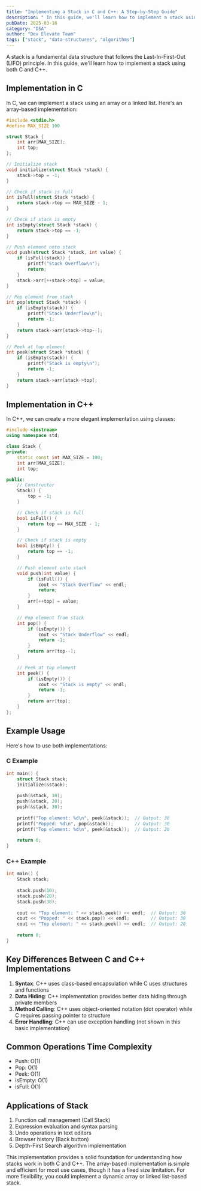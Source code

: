 ```yaml
---
title: "Implementing a Stack in C and C++: A Step-by-Step Guide"
description: " In this guide, we'll learn how to implement a stack using both C and C++."
pubDate: 2025-03-16
category: "DSA"
author: "Dev Elevate Team"
tags: ["stack", "data-structures", "algorithms"]
---
```


A stack is a fundamental data structure that follows the Last-In-First-Out (LIFO) principle. In this guide, we'll learn how to implement a stack using both C and C++.

## Implementation in C

In C, we can implement a stack using an array or a linked list. Here's an array-based implementation:

```c
#include <stdio.h>
#define MAX_SIZE 100

struct Stack {
    int arr[MAX_SIZE];
    int top;
};

// Initialize stack
void initialize(struct Stack *stack) {
    stack->top = -1;
}

// Check if stack is full
int isFull(struct Stack *stack) {
    return stack->top == MAX_SIZE - 1;
}

// Check if stack is empty
int isEmpty(struct Stack *stack) {
    return stack->top == -1;
}

// Push element onto stack
void push(struct Stack *stack, int value) {
    if (isFull(stack)) {
        printf("Stack Overflow\n");
        return;
    }
    stack->arr[++stack->top] = value;
}

// Pop element from stack
int pop(struct Stack *stack) {
    if (isEmpty(stack)) {
        printf("Stack Underflow\n");
        return -1;
    }
    return stack->arr[stack->top--];
}

// Peek at top element
int peek(struct Stack *stack) {
    if (isEmpty(stack)) {
        printf("Stack is empty\n");
        return -1;
    }
    return stack->arr[stack->top];
}
```

## Implementation in C++

In C++, we can create a more elegant implementation using classes:

```cpp
#include <iostream>
using namespace std;

class Stack {
private:
    static const int MAX_SIZE = 100;
    int arr[MAX_SIZE];
    int top;

public:
    // Constructor
    Stack() {
        top = -1;
    }

    // Check if stack is full
    bool isFull() {
        return top == MAX_SIZE - 1;
    }

    // Check if stack is empty
    bool isEmpty() {
        return top == -1;
    }

    // Push element onto stack
    void push(int value) {
        if (isFull()) {
            cout << "Stack Overflow" << endl;
            return;
        }
        arr[++top] = value;
    }

    // Pop element from stack
    int pop() {
        if (isEmpty()) {
            cout << "Stack Underflow" << endl;
            return -1;
        }
        return arr[top--];
    }

    // Peek at top element
    int peek() {
        if (isEmpty()) {
            cout << "Stack is empty" << endl;
            return -1;
        }
        return arr[top];
    }
};
```

## Example Usage

Here's how to use both implementations:

### C Example

```c
int main() {
    struct Stack stack;
    initialize(&stack);
    
    push(&stack, 10);
    push(&stack, 20);
    push(&stack, 30);
    
    printf("Top element: %d\n", peek(&stack));  // Output: 30
    printf("Popped: %d\n", pop(&stack));        // Output: 30
    printf("Top element: %d\n", peek(&stack));  // Output: 20
    
    return 0;
}
```

### C++ Example

```cpp
int main() {
    Stack stack;
    
    stack.push(10);
    stack.push(20);
    stack.push(30);
    
    cout << "Top element: " << stack.peek() << endl;  // Output: 30
    cout << "Popped: " << stack.pop() << endl;        // Output: 30
    cout << "Top element: " << stack.peek() << endl;  // Output: 20
    
    return 0;
}
```

## Key Differences Between C and C++ Implementations

1. **Syntax**: C++ uses class-based encapsulation while C uses structures and functions
2. **Data Hiding**: C++ implementation provides better data hiding through private members
3. **Method Calling**: C++ uses object-oriented notation (dot operator) while C requires passing pointer to structure
4. **Error Handling**: C++ can use exception handling (not shown in this basic implementation)

## Common Operations Time Complexity

- Push: O(1)
- Pop: O(1)
- Peek: O(1)
- isEmpty: O(1)
- isFull: O(1)

## Applications of Stack

1. Function call management (Call Stack)
2. Expression evaluation and syntax parsing
3. Undo operations in text editors
4. Browser history (Back button)
5. Depth-First Search algorithm implementation

This implementation provides a solid foundation for understanding how stacks work in both C and C++. The array-based implementation is simple and efficient for most use cases, though it has a fixed size limitation. For more flexibility, you could implement a dynamic array or linked list-based stack.
